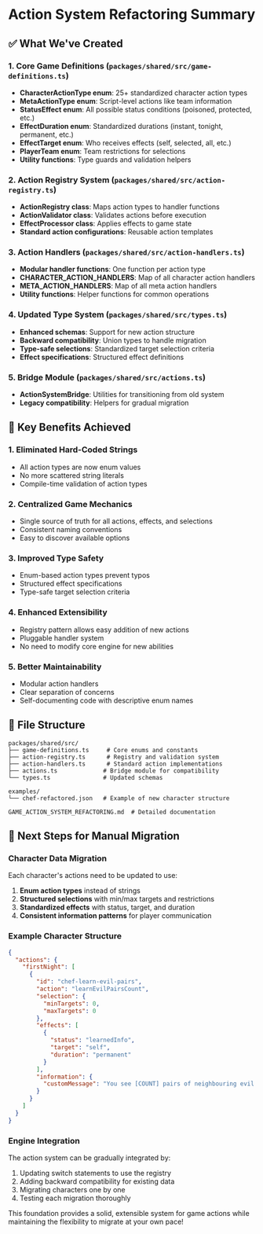 # Action System Refactoring Summary

## ✅ What We've Created

### 1. Core Game Definitions (`packages/shared/src/game-definitions.ts`)

- **CharacterActionType enum**: 25+ standardized character action types
- **MetaActionType enum**: Script-level actions like team information
- **StatusEffect enum**: All possible status conditions (poisoned, protected, etc.)
- **EffectDuration enum**: Standardized durations (instant, tonight, permanent, etc.)
- **EffectTarget enum**: Who receives effects (self, selected, all, etc.)
- **PlayerTeam enum**: Team restrictions for selections
- **Utility functions**: Type guards and validation helpers

### 2. Action Registry System (`packages/shared/src/action-registry.ts`)

- **ActionRegistry class**: Maps action types to handler functions
- **ActionValidator class**: Validates actions before execution
- **EffectProcessor class**: Applies effects to game state
- **Standard action configurations**: Reusable action templates

### 3. Action Handlers (`packages/shared/src/action-handlers.ts`)

- **Modular handler functions**: One function per action type
- **CHARACTER_ACTION_HANDLERS**: Map of all character action handlers
- **META_ACTION_HANDLERS**: Map of all meta action handlers
- **Utility functions**: Helper functions for common operations

### 4. Updated Type System (`packages/shared/src/types.ts`)

- **Enhanced schemas**: Support for new action structure
- **Backward compatibility**: Union types to handle migration
- **Type-safe selections**: Standardized target selection criteria
- **Effect specifications**: Structured effect definitions

### 5. Bridge Module (`packages/shared/src/actions.ts`)

- **ActionSystemBridge**: Utilities for transitioning from old system
- **Legacy compatibility**: Helpers for gradual migration

## 🎯 Key Benefits Achieved

### 1. **Eliminated Hard-Coded Strings**

- All action types are now enum values
- No more scattered string literals
- Compile-time validation of action types

### 2. **Centralized Game Mechanics**

- Single source of truth for all actions, effects, and selections
- Consistent naming conventions
- Easy to discover available options

### 3. **Improved Type Safety**

- Enum-based action types prevent typos
- Structured effect specifications
- Type-safe target selection criteria

### 4. **Enhanced Extensibility**

- Registry pattern allows easy addition of new actions
- Pluggable handler system
- No need to modify core engine for new abilities

### 5. **Better Maintainability**

- Modular action handlers
- Clear separation of concerns
- Self-documenting code with descriptive enum names

## 📁 File Structure

```
packages/shared/src/
├── game-definitions.ts     # Core enums and constants
├── action-registry.ts      # Registry and validation system
├── action-handlers.ts      # Standard action implementations
├── actions.ts             # Bridge module for compatibility
└── types.ts               # Updated schemas

examples/
└── chef-refactored.json   # Example of new character structure

GAME_ACTION_SYSTEM_REFACTORING.md  # Detailed documentation
```

## 🔄 Next Steps for Manual Migration

### Character Data Migration

Each character's actions need to be updated to use:

1. **Enum action types** instead of strings
2. **Structured selections** with min/max targets and restrictions
3. **Standardized effects** with status, target, and duration
4. **Consistent information patterns** for player communication

### Example Character Structure

```json
{
  "actions": {
    "firstNight": [
      {
        "id": "chef-learn-evil-pairs",
        "action": "learnEvilPairsCount",
        "selection": {
          "minTargets": 0,
          "maxTargets": 0
        },
        "effects": [
          {
            "status": "learnedInfo",
            "target": "self",
            "duration": "permanent"
          }
        ],
        "information": {
          "customMessage": "You see [COUNT] pairs of neighbouring evil players"
        }
      }
    ]
  }
}
```

### Engine Integration

The action system can be gradually integrated by:

1. Updating switch statements to use the registry
2. Adding backward compatibility for existing data
3. Migrating characters one by one
4. Testing each migration thoroughly

This foundation provides a solid, extensible system for game actions while maintaining the flexibility to migrate at your own pace!

